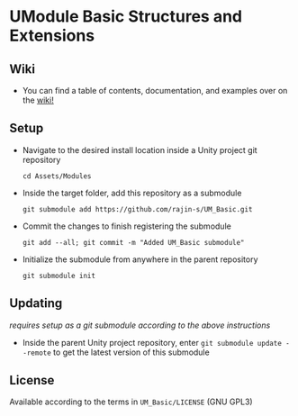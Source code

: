 # UModule Basic Structures and Extensions

## Wiki
- You can find a table of contents, documentation, and examples over on the [wiki!](https://github.com/rajin-s/UM_Basic/wiki)

## Setup
- Navigate to the desired install location inside a Unity project git repository
  ```
  cd Assets/Modules
  ```
- Inside the target folder, add this repository as a submodule
  ```
  git submodule add https://github.com/rajin-s/UM_Basic.git
  ```
- Commit the changes to finish registering the submodule
  ```
  git add --all; git commit -m "Added UM_Basic submodule"
  ```
- Initialize the submodule from anywhere in the parent repository
  ```
  git submodule init
  ```

## Updating
_requires setup as a git submodule according to the above instructions_
- Inside the parent Unity project repository, enter
  `git submodule update --remote`
  to get the latest version of this submodule

## License
Available according to the terms in `UM_Basic/LICENSE` (GNU GPL3)
